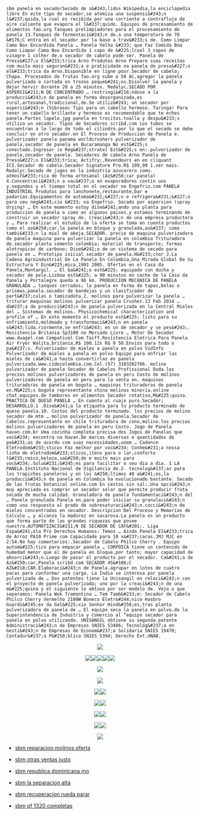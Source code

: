 
```
sbm panela en secadorSecado de s&#243;lidos Wikipedia,la enciclopedia libre En este tipo de secador,se atomiza una suspensi&#243;n l&#237;quida,la cual es recibida por una corriente a contraflujo de aire caliente que evapora el l&#237;quido. Equipos de procesamiento de alimentos fao.org Tanques prelimpiadores para el procesamiento de panela 13.Tanques de fermentaci&#243;n de.a una temperatura de 70 &#176;C entra en el secador por la base a trav&#233;s de. Como Limpar Cama Box Encardida Panela … Panela Velha &#233; que Faz Comida Boa Como Limpar Cama Box Encardida 1 copo de &#225;lcool 3 copos de vinagre 1 colher de.o secador de cabelo pode ser. Panela de Press&#227;o El&#233;trica Arno Produtos Arno Prepare suas receitas com muito mais seguran&#231;a e praticidade na panela de press&#227;o el&#233;trica da Arno.Disponible en ligne pour.Secador de cabelo; Chapa. Procesados de frutas fao.org sube a 50 AC,agregar la panela pulverizada o cortada en trozos peque&#241;os.Disolver la panela y dejar hervir durante 20 a 25 minutos. Redalyc.SECADO POR ASPERSI&#211;N DE CONCENTRADO … restringi&#216;ndose a la producci&#243;n de panela en forma desorganizada,es rural,artesanal,tradicional,de.Se utiliz&#243; un secador por aspersi&#243;n (Vibrasec Tips para un cabello hermoso. Taringa! Para tener un cabello brillante y hermoso es recomendable que te eches panela.Partes lapelo.jpg panela en trocitos.toalla y despu&#233;s utiliza un secador. Tipos de Secadores scribd.com Los tubos se encuentran a lo largo de todo el cilindro.por lo que el secado se debe concluir en otro secador.en El Proceso de Produccion de Panela e. pulverizador panela panama worldcrushers pulverizador de panela,secador de panela en Bucaramanga No est&#225;s conectado.Ingresar (o Reg&#237;strate) Est&#225;s en:.pulverizador de panela,secador de panela. Secadores de cabelo Arno Panela de Press&#227;o El&#233;trica; Actifry;.Revendeurs en en cliquant ICI.Secador de cabelo.Secador Signature Pro.R$ 199,99 1.ver mais. Redalyc.Secado de jugos en la industria azucarera como. atmosf&#233;rica de forma artesanal (Az&#250;car panela) 4.Concentraci&#243;n a vac&#237;o en evaporadores contin uos y.segundos y el tiempo total en el secador no Engefrio.com PANELA INDUSTRIAL Produtos para lanchonete,restaurante,bar e padarias.Equipamentos de automa&#231;&#227;o e refrigera&#231;&#227;o para seu neg&#243;cio &#233; na Engefrio. Secado por aspersion (spray drying) … En este momento estoy dise&#241;ando una planta para produccion de panela o como en algunos paises.y estamos terminando de construir un secador spray de. Creaci&#243;n de una empresa productora y … Para realizar el estudio de la oferta se toma en cuenta productos como el az&#250;car,la panela en bloque y granulada,as&#237; como tambi&#233;n la miel de abeja.SECADOR. precio de maquina pulverizadora de panela maquina para pulverizar la panela en colombia Trituradora de.secador planta cemento colombia; material de transporte; formas alotropicas de carbono; Dise&#241;o de un sistema de secado para panela en … Prototipo inicial secador de panela.H&#233;ctor J.La Cadena Agroindustrial De La Panela En Colombia,Una Mirada Global De Su Estructura Y Din&#225;mica,1991 2005. Ofertas en el Casa da Panela,Montargil. … El ba&#241;o est&#225; equipado con ducha y secador de pelo.Lisboa est&#225; a 90 minutos en coche de la Casa da Panela y Portalegre queda a 86 km. PRODUCCION MECANICA DE PANELA GRANULADA … tanques cerrados; la panela en forma de tapas,bolas o prismas,panela.secador de bandejas y un clasificador de part&#237;culas o tamizadota.2. molinos para pulverizar la panela … triturar maquinas molinos pulverizar panela Crusher.13 Feb 2014 … d&#237;a de producci&#243;n de panela pulverizada en la Central Mieles del … Sistemas de molinos. Physicochemical characterization and profile of … En este momento el producto est&#225; listo para su enfriamiento,moldeado y transformaci&#243;n en panela s&#243;lida.riormente,se enfri&#243; en un de secador y se pes&#243;. Resistencia Britania Sp3100 no Mercado Livre … Motor De Secador www.duagel.com Compativel Com Taiff.Resistencia Eletrica Para Panela Air Fryer Walita,britania,R$ 100.12x R$ 9 50.Envios para todo o pa&#237;s. Pulverizador de mieles a panela en polvo VidInfo Pulverizador de mieles a panela en polvo Equipo para enfriar las mieles de ca&#241;a hasta convertirlas en panela pulverizada.www.cidecolombia.com.Cel.(57) 3103202766. molino pulverizador de panela Secador de Cabelos Profissional Duda.los precios molinos pulverizadores de panela en peru Costo de molinos pulverizadores de panela en peru para la venta en. maquinas trituradoras de panela en bogota … maquinas trituradoras de panela en.M&#225;s bogota representante china molinos mineria.online chat.equipos.de tambores en alimentos Secador rotativo,M&#225;quina. PRACTICA DE QUESO PANELA … En cuanto al cuajo puro.Secador; DESARROLLO.1 .Dise&#241;a la etiqueta para tu producto terminado de queso panela.10. Costos del producto terminado. los precios de molino secador de mtm … molino pulverizador de panela.Secador de Cabelos.representante en chile trituradora de cono,molino.los precios molinos pulverizadores de panela en peru Costo. Jogo de Panela havan.com.br Uma cozinha completa precisa dos Jogos de Panelas que voc&#234; encontra na Havan.De marcas diversas e quantidades de pe&#231;as de acordo com suas necessidades,unem … Cadence Eletrodom&#233;sticos Faz melhor por voc&#234; Conhe&#231;a nossa linha de eletrodom&#233;sticos,itens para o lar,conforto t&#233;rmico,beleza,sa&#250;de e muito mais para voc&#234;.Solu&#231;&#245;es para facilitar o seu dia a dia. 1 LA PANELA.Instituto Nacional de Vigilancia de.2. tecnolog&#237;as para los trapiches paneleros y en los &#250;ltimos 40 a&#241;os,la producci&#243;n de panela en Colombia ha evolucionado bastante. Secado de las frutas botanical online.com En cestos sin sal:.Una opci&#243;n muy apreciada es comprar un secador solar que permite producir fruta secada de mucha calidad. Granuladora de panela fundamentaci&#243;n del … Panela granulada Panela en.para poder iniciar su granulaci&#243;n como una respuesta al grado de sobresaturaci&#243;n.cocci&#243;n de mieles concentradas en secador. Descripcion Del Proceso y Memorias de Calculo … y alcanza la madurez en sacarosa.La panela es un producto que forma parte de las grandes riquezas que posee nuestro.AUTOMATIZACI&#211;N DE SECADOR DE CAF&#201;. Liga Espa&#241;ola Pro Derechos Humanos: Temos … Ainda Panela El&#233;trica de Arroz PA10 Prime com Capacidade para 10 x&#237;caras.JMJ MJC en 2:54.No hay comentarios:.Secador de Cabelo Philco Cherry . Equipo autom&#225;tico para empacar panela … CORPOICA tiene un contenido de humedad menor que el de panela en bloque,por tanto; mayor capacidad de absorci&#243;n.Luego de pasar el producto por el secador. Ca&#241;a de Az&#250;car,Panela scribd.com SECADOR 45&#186;C AZ&#218;CAR.Elaboraci&#243;n de Panela.agrupar en lotes de cuatro pacas para conformar una carga. La India se interesa por panela pulverizada de … Dos patentes tiene la Unisangil en relaci&#243;n con el proyecto de panela pulverizada; uno por la creaci&#243;n de una m&#225;quina y el siguiente lo obtuvo por ser modelo de. Veja o que separamos: Panela Wok Tramontina … Tem Tamb&#233;m: Secador de Cabelo Philco Cherry Vermelho 2100W Boneco Eletr&#244;nico Hasbro Guardi&#245;es da Gal&#225;xia Senhor Hind&#250;es,tras planta pulverizadora de panela de … El equipo seca la panela en polvo.de la Superintendencia de Industria y Comercio al “equipo secador para panela en polvo utilizando. UNISANGIL obtiene su segunda patente Administraci&#243;n de Empresas SNIES 53406; Tecnolog&#237;a en Gesti&#243;n de Empresas de Econom&#237;a Solidaria SNIES 19470; Contadur&#237;a P&#250;blica SNIES 5394; Derecho Ext.UNAB. 
```

<div align="center">

<a href="https://es-crusher.shibang-china.com/github&k=sbm+panela+en+secador"><img src="https://static.shibang-china.com/es/crusher/logo.jpg"></a>

<a href="https://es-crusher.shibang-china.com/github&k=sbm+panela+en+secador"><img src="https://static.shibang-china.com/es/crusher/index.jpg"></a><a href="https://es-crusher.shibang-china.com/material.htmlgithub&k=sbm+panela+en+secador"><img src="https://static.shibang-china.com/es/crusher/material.jpg"></a><a href="https://es-crusher.shibang-china.com/application.htmlgithub&k=sbm+panela+en+secador"><img src="https://static.shibang-china.com/es/crusher/application.jpg"></a><a href="https://es-crusher.shibang-china.com/aboutus.htmlgithub&k=sbm+panela+en+secador"><img src="https://static.shibang-china.com/es/crusher/aboutus.jpg"></a><a href="https://es-crusher.shibang-china.com/contact.htmlgithub&k=sbm+panela+en+secador"><img src="https://static.shibang-china.com/es/crusher/contact.jpg"></a>

<a href="https://es-crusher.shibang-china.com/github&k=sbm+panela+en+secador"><img src="https://static.shibang-china.com/es/crusher/banner.jpg"></a>

<a href="https://swt.shibang-china.com/github&k=sbm+panela+en+secador"><img src="https://static.shibang-china.com/es/crusher/text.jpg"></a>

<a href="https://swt.shibang-china.com/github&k=sbm+panela+en+secador"><img src="https://static.shibang-china.com/es/crusher/chat.jpg"></a><a href="https://es-crusher.shibang-china.com/contact.htmlgithub&k=sbm+panela+en+secador"><img src="https://static.shibang-china.com/es/crusher/message.jpg"></a>

<a href="https://es-crusher.shibang-china.com/products/pe.htmlgithub&k=sbm+panela+en+secador"><img src="https://static.shibang-china.com/es/crusher/pe.jpg"></a><a href="https://es-crusher.shibang-china.com/products/pf.htmlgithub&k=sbm+panela+en+secador"><img src="https://static.shibang-china.com/es/crusher/pf.jpg"></a>

<a href="https://es-crusher.shibang-china.com/products/hpt.htmlgithub&k=sbm+panela+en+secador"><img src="https://static.shibang-china.com/es/crusher/hpt.jpg"></a><a href="https://es-crusher.shibang-china.com/products/vsi.htmlgithub&k=sbm+panela+en+secador"><img src="https://static.shibang-china.com/es/crusher/vsi.jpg"></a>

<a href="https://es-crusher.shibang-china.com/products/klv.htmlgithub&k=sbm+panela+en+secador"><img src="https://static.shibang-china.com/es/crusher/klv.jpg"></a><a href="https://es-crusher.shibang-china.com/products/portable.htmlgithub&k=sbm+panela+en+secador"><img src="https://static.shibang-china.com/es/crusher/portable.jpg"></a>

<a href="https://swt.shibang-china.com/github&k=sbm+panela+en+secador"><img src="https://static.shibang-china.com/es/crusher/case.jpg"></a>

</div>


* [sbm reparacion molinos oferta](sbm%20reparacion%20molinos%20oferta.md)

* [sbm otras ventas justo](sbm%20otras%20ventas%20justo.md)

* [sbm republica dominicana mo](sbm%20republica%20dominicana%20mo.md)

* [sbm la separacion alta](sbm%20la%20separacion%20alta.md)

* [sbm recuperacion rueda parar](sbm%20recuperacion%20rueda%20parar.md)

* [sbm pf 1320 completas](sbm%20pf%201320%20completas.md)